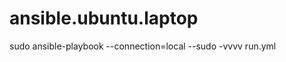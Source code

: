 ansible.ubuntu.laptop
================================

sudo ansible-playbook --connection=local --sudo -vvvv run.yml
